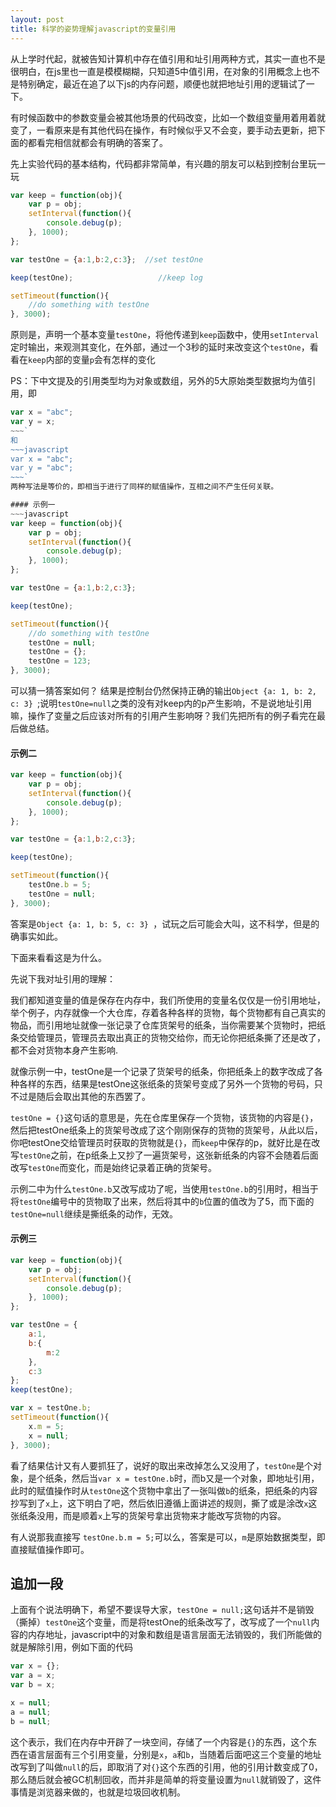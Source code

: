 ```yaml
---
layout: post
title: 科学的姿势理解javascript的变量引用
---
```


从上学时代起，就被告知计算机中存在值引用和址引用两种方式，其实一直也不是很明白，在js里也一直是模模糊糊，只知道5中值引用，在对象的引用概念上也不是特别确定，最近在追了以下js的内存问题，顺便也就把地址引用的逻辑试了一下。

有时候函数中的参数变量会被其他场景的代码改变，比如一个数组变量用着用着就变了，一看原来是有其他代码在操作，有时候似乎又不会变，要手动去更新，把下面的都看完相信就都会有明确的答案了。

先上实验代码的基本结构，代码都非常简单，有兴趣的朋友可以粘到控制台里玩一玩

~~~javascript
var keep = function(obj){
    var p = obj;
    setInterval(function(){
        console.debug(p);
    }, 1000);
};

var testOne = {a:1,b:2,c:3};  //set testOne

keep(testOne);                   //keep log

setTimeout(function(){
    //do something with testOne
}, 3000);
~~~

原则是，声明一个基本变量`testOne`，将他传递到`keep`函数中，使用`setInterval`定时输出，来观测其变化，在外部，通过一个3秒的延时来改变这个`testOne`，看看在`keep`内部的变量`p`会有怎样的变化

PS：下中文提及的引用类型均为对象或数组，另外的5大原始类型数据均为值引用，即
~~~javascript
var x = "abc";
var y = x;
~~~`
和
~~~javascript
var x = "abc";
var y = "abc";
~~~`
两种写法是等价的，即相当于进行了同样的赋值操作，互相之间不产生任何关联。

#### 示例一
~~~javascript
var keep = function(obj){
    var p = obj;
    setInterval(function(){
        console.debug(p);
    }, 1000);
};

var testOne = {a:1,b:2,c:3};

keep(testOne);

setTimeout(function(){
    //do something with testOne
    testOne = null;
    testOne = {};
    testOne = 123;
}, 3000);
~~~

可以猜一猜答案如何？
结果是控制台仍然保持正确的输出`Object {a: 1, b: 2, c: 3} `;说明`testOne=null`之类的没有对keep内的p产生影响，不是说地址引用嘛，操作了变量之后应该对所有的引用产生影响呀？我们先把所有的例子看完在最后做总结。

#### 示例二
~~~javascript
var keep = function(obj){
    var p = obj;
    setInterval(function(){
        console.debug(p);
    }, 1000);
};

var testOne = {a:1,b:2,c:3};

keep(testOne);

setTimeout(function(){
    testOne.b = 5;
    testOne = null;    
}, 3000);
~~~

答案是`Object {a: 1, b: 5, c: 3} `，试玩之后可能会大叫，这不科学，但是的确事实如此。

下面来看看这是为什么。

先说下我对址引用的理解：

我们都知道变量的值是保存在内存中，我们所使用的变量名仅仅是一份引用地址，举个例子，内存就像一个大仓库，存着各种各样的货物，每个货物都有自己真实的物品，而引用地址就像一张记录了仓库货架号的纸条，当你需要某个货物时，把纸条交给管理员，管理员去取出真正的货物交给你，而无论你把纸条撕了还是改了，都不会对货物本身产生影响.

就像示例一中，testOne是一个记录了货架号的纸条，你把纸条上的数字改成了各种各样的东西，结果是testOne这张纸条的货架号变成了另外一个货物的号码，只不过是随后会取出其他的东西罢了。

`testOne = {}`这句话的意思是，先在仓库里保存一个货物，该货物的内容是`{}`，然后把testOne纸条上的货架号改成了这个刚刚保存的货物的货架号，从此以后，你吧testOne交给管理员时获取的货物就是`{}`，而`keep`中保存的p，就好比是在改写`testOne`之前，在p纸条上又抄了一遍货架号，这张新纸条的内容不会随着后面改写`testOne`而变化，而是始终记录着正确的货架号。

示例二中为什么`testOne.b`又改写成功了呢，当使用`testOne.b`的引用时，相当于将`testOne`编号中的货物取了出来，然后将其中的`b`位置的值改为了5，而下面的`testOne=null`继续是撕纸条的动作，无效。

#### 示例三
~~~javascript
var keep = function(obj){
    var p = obj;
    setInterval(function(){
        console.debug(p);
    }, 1000);
};

var testOne = {
    a:1,
    b:{
        m:2
    },
    c:3
};
keep(testOne);

var x = testOne.b;
setTimeout(function(){
    x.m = 5;
    x = null; 
}, 3000);
~~~
看了结果估计又有人要抓狂了，说好的取出来改掉怎么又没用了，`testOne`是个对象，是个纸条，然后当`var x = testOne.b`时，而b又是一个对象，即地址引用，此时的赋值操作时从`testOne`这个货物中拿出了一张叫做`b`的纸条，把纸条的内容抄写到了`x`上，这下明白了吧，然后依旧遵循上面讲述的规则，撕了或是涂改`x`这张纸条没用，而是顺着`x`上写的货架号拿出货物来才能改写货物的内容。

有人说那我直接写 `testOne.b.m = 5;`可以么，答案是可以，`m`是原始数据类型，即直接赋值操作即可。

追加一段
-------------
上面有个说法明确下，希望不要误导大家，`testOne = null;`这句话并不是销毁（撕掉）`testOne`这个变量，而是将testOne的纸条改写了，改写成了一个`null`内容的内存地址，javascript中的对象和数组是语言层面无法销毁的，我们所能做的就是解除引用，例如下面的代码
~~~javascript
var x = {};
var a = x;
var b = x;

x = null;
a = null;
b = null;
~~~

这个表示，我们在内存中开辟了一块空间，存储了一个内容是`{}`的东西，这个东西在语言层面有三个引用变量，分别是`x`，`a`和`b`，当随着后面吧这三个变量的地址改写到了叫做`null`的后，即取消了对`{}`这个东西的引用，他的引用计数变成了0，那么随后就会被GC机制回收，而并非是简单的将变量设置为`null`就销毁了，这件事情是浏览器来做的，也就是垃圾回收机制。
